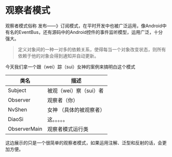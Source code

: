# 观察者模式

观察者模式俗称 发布——》订阅模式，在平时开发中也被广泛运用，像Android中有名的EventBus，还有源码中的Android控件的事件监听模型，运用广泛，十分强大。

> 定义对象间的一种一对多的依赖关系，使得每当一个对象改变状态，则所有依赖于他的对象会得到通知并自动更新。

今天我们拿一个跟（wei）踪（sui）女神的案例来搞明白这个模式



| 类名           | 描述             |
| ------------ | -------------- |
| Subject      | 被观（wei）察（sui）者 |
| Observer     | 观察者（你）         |
| NvShen       | 女神 （具体的被观察者）   |
| DiaoSi       | 这。。。。。         |
| ObserverMain | 观察者模式运行类       |



这边展示的只是一个很简单的观察者模式，如果运用注解、泛型和反射的话，会更加方便。